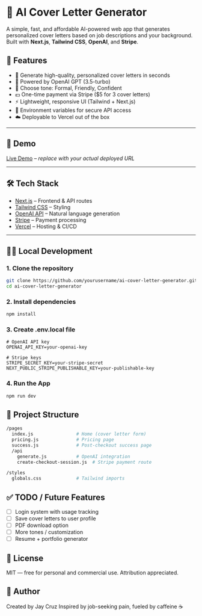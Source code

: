 # 📝 AI Cover Letter Generator

A simple, fast, and affordable AI-powered web app that generates personalized cover letters based on job descriptions and your background. Built with **Next.js**, **Tailwind CSS**, **OpenAI**, and **Stripe**.

## 🚀 Features

- 🎯 Generate high-quality, personalized cover letters in seconds
- 🤖 Powered by OpenAI GPT (3.5-turbo)
- 💬 Choose tone: Formal, Friendly, Confident
- 💵 One-time payment via Stripe (\$5 for 3 cover letters)
- ⚡ Lightweight, responsive UI (Tailwind + Next.js)
- 🔐 Environment variables for secure API access
- ☁️ Deployable to Vercel out of the box

---

## 📸 Demo

[Live Demo](https://your-deployment-url.com) – _replace with your actual deployed URL_

---

## 🛠 Tech Stack

- [Next.js](https://nextjs.org/) – Frontend & API routes
- [Tailwind CSS](https://tailwindcss.com/) – Styling
- [OpenAI API](https://platform.openai.com/docs/introduction) – Natural language generation
- [Stripe](https://stripe.com/) – Payment processing
- [Vercel](https://vercel.com/) – Hosting & CI/CD

---

## 🧑‍💻 Local Development

### 1. Clone the repository

```bash
git clone https://github.com/yourusername/ai-cover-letter-generator.git
cd ai-cover-letter-generator
```

### 2. Install dependencies

```bash
npm install
```

### 3. Create .env.local file

```env
# OpenAI API key
OPENAI_API_KEY=your-openai-key

# Stripe keys
STRIPE_SECRET_KEY=your-stripe-secret
NEXT_PUBLIC_STRIPE_PUBLISHABLE_KEY=your-publishable-key
```

### 4. Run the App

```bash
npm run dev
```

## 📁 Project Structure

```bash
/pages
  index.js                # Home (cover letter form)
  pricing.js              # Pricing page
  success.js              # Post-checkout success page
  /api
    generate.js           # OpenAI integration
    create-checkout-session.js  # Stripe payment route

/styles
  globals.css             # Tailwind imports
```

## ✅ TODO / Future Features

- [ ] Login system with usage tracking
- [ ] Save cover letters to user profile
- [ ] PDF download option
- [ ] More tones / customization
- [ ] Resume + portfolio generator

## 🧠 License

MIT — free for personal and commercial use. Attribution appreciated.

## 🙋 Author

Created by Jay Cruz
Inspired by job-seeking pain, fueled by caffeine ☕️
